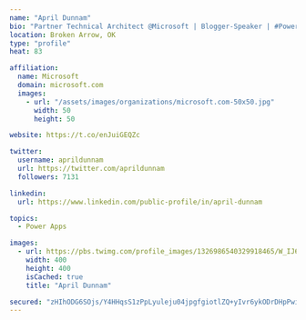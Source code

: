 ```yaml
---
name: "April Dunnam"
bio: "Partner Technical Architect @Microsoft | Blogger-Speaker | #PowerApps, #PowerAutomate, #Office365, #SharePoint | #WIT | #Karaoke Queen"
location: Broken Arrow, OK
type: "profile"
heat: 83

affiliation:
  name: Microsoft
  domain: microsoft.com
  images:
    - url: "/assets/images/organizations/microsoft.com-50x50.jpg"
      width: 50
      height: 50

website: https://t.co/enJuiGEQZc

twitter:
  username: aprildunnam
  url: https://twitter.com/aprildunnam
  followers: 7131

linkedin:
  url: https://www.linkedin.com/public-profile/in/april-dunnam

topics:
  - Power Apps

images:
  - url: https://pbs.twimg.com/profile_images/1326986540329918465/W_IJ6Ih2_400x400.jpg
    width: 400
    height: 400
    isCached: true
    title: "April Dunnam"

secured: "zHIhODG6SOjs/Y4HHqsS1zPpLyuleju04jpgfgiotlZQ+yIvr6ykODrDHpPwiXIFPFa70kTXXgk96dBEP3aKNW+Gu217NJpAV4RwDt2t7YW9C108kVRTpxzBiBlQCIL1ncAzQNpWVpjfP/qlYZMEgqQ/4XsCtiBe3f+k45G5J7wjTlfhvVPeoW4/uY84kNjwKwY8pvxOqw+f1UXYk0njILmZ4bFmnobpNKUiCtLmjkQAl0MQVUTZH9teJnu/pokHtBe6eaqrGCIWheVVBCBP5193dLBzLdeOLDK4WhIKpQUN/XYwhEn4I7QvqzyI9axaug5GXXi10LHF8Zn28PdNGw4h+kfGLKycyA18Vdzf0sycQPn14tqf+WSnlcm7ej6+LukipG37xY0mgrHEfD2Sbpyz8f6WUKrsdp/QZnFCrxA=;R9AU3WIeIrW+qhIFyTtqgQ=="
---
```



